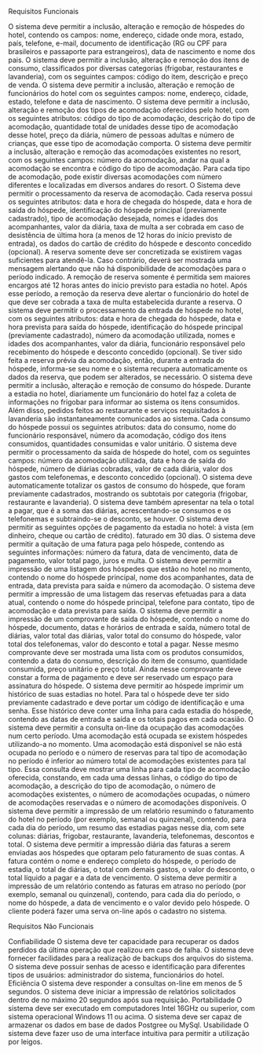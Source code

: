 Requisitos Funcionais

O sistema deve permitir a inclusão, alteração e remoção de hóspedes do hotel, contendo os campos: nome, endereço, cidade onde mora, estado, país, telefone, e-mail, documento de identificação (RG ou CPF para brasileiros e passaporte para estrangeiros), data de nascimento e nome dos pais.
O sistema deve permitir a inclusão, alteração e remoção dos itens de consumo, classificados por diversas categorias (frigobar, restaurantes e lavanderia), com os seguintes campos: código do item, descrição e preço de venda.
O sistema deve permitir a inclusão, alteração e remoção de funcionários do hotel com os seguintes campos: nome, endereço, cidade, estado, telefone e data de nascimento.
O sistema deve permitir a inclusão, alteração e remoção dos tipos de acomodação oferecidos pelo hotel, com os seguintes atributos: código do tipo de acomodação, descrição do tipo de acomodação, quantidade total de unidades desse tipo de acomodação desse hotel, preço da diária, número de pessoas adultas e número de crianças, que esse tipo de acomodação comporta.
O sistema deve permitir a inclusão, alteração e remoção das acomodações existentes no resort, com os seguintes campos: número da acomodação, andar na qual a acomodação se encontra e código do tipo de acomodação. Para cada tipo de acomodação, pode existir diversas acomodações com número diferentes e localizadas em diversos andares do resort.
O Sistema deve permitir o processamento da reserva de acomodação. Cada reserva possui os seguintes atributos: data e hora de chegada do hóspede, data e hora de saída do hóspede, identificação do hóspede principal (previamente cadastrado), tipo de acomodação desejada, nomes e idades dos acompanhantes, valor da diária, taxa de multa a ser cobrada em caso de desistência de última hora (a menos de 12 horas do início previsto de entrada), os dados do cartão de crédito do hóspede e desconto concedido (opcional). A reserva somente deve ser concretizada se existirem vagas suficientes para atendê-la. Caso contrário, deverá ser mostrada uma mensagem alertando que não há disponibilidade de acomodações para o período indicado. A remoção de reserva somente é permitida sem maiores encargos até 12 horas antes do início previsto para estadia no hotel. Após esse período, a remoção da reserva deve alertar o funcionário do hotel de que deve ser cobrada a taxa de multa estabelecida durante a reserva.
O sistema deve permitir o processamento da entrada de hóspede no hotel, com os seguintes atributos: data e hora de chegada do hóspede, data e hora prevista para saída do hóspede, identificação do hóspede principal (previamente cadastrado), número da acomodação utilizada, nomes e idades dos acompanhantes, valor da diária, funcionário responsável pelo recebimento do hóspede e desconto concedido (opcional). Se tiver sido feita a reserva prévia da acomodação, então, durante a entrada do hóspede, informa-se seu nome e o sistema recupera automaticamente os dados da reserva, que podem ser alterados, se necessário.
O sistema deve permitir a inclusão, alteração e remoção de consumo do hóspede. Durante a estadia no hotel, diariamente um funcionário do hotel faz a coleta de informações no frigobar para informar ao sistema os itens consumidos. Além disso, pedidos feitos ao restaurante e serviços requisitados à lavanderia são instantaneamente comunicados ao sistema. Cada consumo do hóspede possui os seguintes atributos: data do consumo, nome do funcionário responsável, número da acomodação, código dos itens consumidos, quantidades consumidas e valor unitário.
O sistema deve permitir o processamento da saída de hóspede do hotel, com os seguintes campos: número da acomodação utilizada, data e hora de saída do hóspede, número de diárias cobradas, valor de cada diária, valor dos gastos com telefonemas, e desconto concedido (opcional). O sistema deve automaticamente totalizar os gastos de consumo do hóspede, que foram previamente cadastrados, mostrando os subtotais por categoria (frigobar, restaurante e lavanderia). O sistema deve também apresentar na tela o total a pagar, que é a soma das diárias, acrescentando-se consumos e os telefonemas e subtraindo-se o desconto, se houver.
O sistema deve permitir as seguintes opções de pagamento da estadia no hotel: 
    à vista (em dinheiro, cheque ou cartão de crédito).
    faturado em 30 dias.
O sistema deve permitir a quitação de uma fatura paga pelo hóspede, contendo as seguintes informações: número da fatura, data de vencimento, data de pagamento, valor total pago, juros e multa.
O sistema deve permitir a impressão de uma listagem dos hóspedes que estão no hotel no momento, contendo o nome do hóspede principal, nome dos acompanhantes, data de entrada, data prevista para saída e número da acomodação.
O sistema deve permitir a impressão de uma listagem das reservas efetuadas para a data atual, contendo o nome do hóspede principal, telefone para contato, tipo de acomodação e data prevista para saída.
O sistema deve permitir a impressão de um comprovante de saída do hóspede, contendo o nome do hóspede, documento, datas e horários de entrada e saída, número total de diárias, valor total das diárias, valor total do consumo do hóspede, valor total dos telefonemas, valor do desconto e total a pagar. Nesse mesmo comprovante deve ser mostrada uma lista com os produtos consumidos, contendo a data do consumo, descrição do item de consumo, quantidade consumida, preço unitário e preço total. Ainda nesse comprovante deve constar a forma de pagamento e deve ser reservado um espaço para assinatura do hóspede.
O sistema deve permitir ao hóspede imprimir um histórico de suas estadias no hotel. Para tal o hóspede deve ter sido previamente cadastrado e deve portar um código de identificação e uma senha. Esse histórico deve conter uma linha para cada estadia do hóspede, contendo as datas de entrada e saída e os totais pagos em cada ocasião.
O sistema deve permitir a consulta on-line da ocupação das acomodações num certo período. Uma acomodação está ocupada se existem hóspedes utilizando-a no momento. Uma acomodação está disponível se não está ocupada no período e o número de reservas para tal tipo de acomodação no período é inferior ao número total de acomodações existentes para tal tipo. Essa consulta deve mostrar uma linha para cada tipo de acomodação oferecida, constando, em cada uma dessas linhas, o código do tipo de acomodação, a descrição do tipo de acomodação, o número de acomodações existentes, o número de acomodações ocupadas, o número de acomodações reservadas e o número de acomodações disponíveis.
O sistema deve permitir a impressão de um relatório resumindo o faturamento do hotel no período (por exemplo, semanal ou quinzenal), contendo, para cada dia do período, um resumo das estadias pagas nesse dia, com sete colunas: diárias, frigobar, restaurante, lavanderia, telefonemas, descontos e total.
O sistema deve permitir a impressão diária das faturas a serem enviadas aos hóspedes que optaram pelo faturamento de suas contas. A fatura contém o nome e endereço completo do hóspede, o período de estadia, o total de diárias, o total com demais gastos, o valor do desconto, o total líquido a pagar e a data de vencimento.
O sistema deve permitir a impressão de um relatório contendo as faturas em atraso no período (por exemplo, semanal ou quinzenal), contendo, para cada dia do período, o nome do hóspede, a data de vencimento e o valor devido pelo hóspede.
O cliente poderá fazer uma serva on-line após o cadastro no sistema.

Requisitos Não Funcionais

Confiabilidade
    O sistema deve ter capacidade para recuperar os dados perdidos da última operação que realizou em caso de falha.
    O sistema deve fornecer facilidades para a realização de backups dos arquivos do sistema.
    O sistema deve possuir senhas de acesso e identificação para diferentes tipos de usuários: administrador do sistema, funcionários do hotel.
Eficiência
    O sistema deve responder a consultas on-line em menos de 5 segundos.
    O sistema deve iniciar a impressão de relatórios solicitados dentro de no máximo 20 segundos após sua requisição.
Portabilidade
    O sistema deve ser executado em computadores Intel 16GHz ou superior, com sistema operacional Windows 11 ou acima.
    O sistema deve ser capaz de armazenar os dados em base de dados Postgree ou MySql.
Usabilidade
    O sistema deve fazer uso de uma interface intuitiva para permitir a utilização por leigos.
